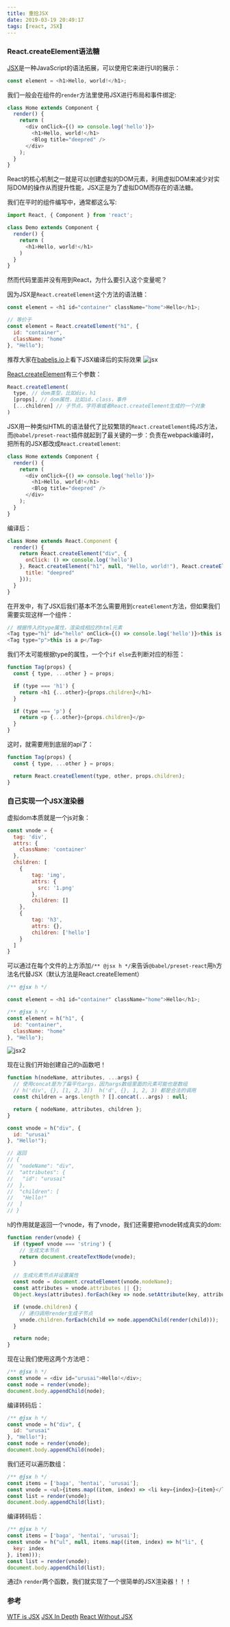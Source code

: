 ```yaml
---
title: 重拾JSX
date: 2019-03-19 20:49:17
tags: [react, JSX]
---
```


### React.createElement语法糖
[JSX](https://reactjs.org/docs/introducing-jsx.html)是一种JavaScript的语法拓展，可以使用它来进行UI的展示：
```javascript
const element = <h1>Hello, world!</h1>;
```

我们一般会在组件的`render`方法里使用JSX进行布局和事件绑定:
```javascript
class Home extends Component {
  render() {
    return (
      <div onClick={() => console.log('hello')}>
        <h1>Hello, world!</h1>
        <Blog title="deepred" />
      </div>
    );
  }
}
```

React的核心机制之一就是可以创建虚拟的DOM元素，利用虚拟DOM来减少对实际DOM的操作从而提升性能，JSX正是为了虚拟DOM而存在的语法糖。

我们在平时的组件编写中，通常都这么写:
```javascript
import React, { Component } from 'react';

class Demo extends Component {
  render() {
    return (
      <h1>Hello, world!</h1>
    )
  }
}
```

然而代码里面并没有用到React，为什么要引入这个变量呢？

因为JSX是`React.createElement`这个方法的语法糖：

```javascript
const element = <h1 id="container" className="home">Hello</h1>;

// 等价于
const element = React.createElement("h1", {
  id: "container",
  className: "home"
}, "Hello");
```

推荐大家在[babeljs.io](https://babeljs.io/repl)上看下JSX编译后的实际效果
![jsx](http://pic.deepred5.com/jsx1.png)

[React.createElement](https://reactjs.org/docs/react-api.html#createelement)有三个参数：
```javascript
React.createElement(
  type, // dom类型，比如div，h1
  [props], // dom属性，比如id，class，事件
  [...children] // 子节点，字符串或者React.createElement生成的一个对象
)
```
JSX用一种类似HTML的语法替代了比较繁琐的`React.createElement`纯JS方法，而`@babel/preset-react`插件就起到了最关键的一步：负责在webpack编译时，把所有的JSX都改成`React.createElement`:
```javascript
class Home extends Component {
  render() {
    return (
      <div onClick={() => console.log('hello')}>
        <h1>Hello, world!</h1>
        <Blog title="deepred" />
      </div>
    );
  }
}
```
编译后：
```javascript
class Home extends React.Component {
  render() {
    return React.createElement("div", {
      onClick: () => console.log('hello')
    }, React.createElement("h1", null, "Hello, world!"), React.createElement(Blog, {
      title: "deepred"
    }));
  }
}
```

在开发中，有了JSX后我们基本不怎么需要用到`createElement`方法，但如果我们需要实现这样一个组件：
```javascript
// 根据传入的type属性，渲染成相应的html元素
<Tag type="h1" id="hello" onClick={() => console.log('hello')}>this is a h1</Tag>
<Tag type="p">this is a p</Tag>
```
我们不太可能根据type的属性，一个个`if else`去判断对应的标签：
```javascript
function Tag(props) {
  const { type, ...other } = props;

  if (type === 'h1') {
    return <h1 {...other}>{props.children}</h1>
  }

  if (type === 'p') {
    return <p {...other}>{props.children}</p>
  }
}
```
这时，就需要用到底层的api了：
```javascript
function Tag(props) {
  const { type, ...other } = props;

  return React.createElement(type, other, props.children);
}
```

### 自己实现一个JSX渲染器
虚拟dom本质就是一个js对象：
```javascript
const vnode = {
  tag: 'div',
  attrs: {
    className: 'container'
  },
  children: [
    {
        tag: 'img',
        attrs: {
          src: '1.png'
        },
        children: []
    },
    {
        tag: 'h3',
        attrs: {},
        children: ['hello']
    }
  ]
}
```

可以通过在每个文件的上方添加`/** @jsx h */`来告诉`@babel/preset-react`用`h`方法名代替JSX（默认方法是React.createElement）

```javascript
/** @jsx h */

const element = <h1 id="container" className="home">Hello</h1>;
```
```javascript
/** @jsx h */
const element = h("h1", {
  id: "container",
  className: "home"
}, "Hello");
```
![jsx2](http://pic.deepred5.com/jsx2.png)

现在让我们开始创建自己的`h`函数吧！

```javascript
function h(nodeName, attributes, ...args) {
  // 使用concat是为了扁平化args，因为args数组里面的元素可能也是数组
  // h('div', {}, [1, 2, 3])  h('d', {}, 1, 2, 3) 都是合法的调用
  const children = args.length ? [].concat(...args) : null;

  return { nodeName, attributes, children };
}

```
```javascript
const vnode = h("div", {
  id: "urusai"
}, "Hello!");

// 返回
// {
//  "nodeName": "div",
//  "attributes": {
//   "id": "urusai"
//  },
//  "children": [
//   "Hello!"
//  ]
// }
```
`h`的作用就是返回一个vnode，有了vnode，我们还需要把vnode转成真实的dom:

```javascript
function render(vnode) {
  if (typeof vnode === 'string') {
    // 生成文本节点
    return document.createTextNode(vnode);
  }

  // 生成元素节点并设置属性
  const node = document.createElement(vnode.nodeName);
  const attributes = vnode.attributes || {};
  Object.keys(attributes).forEach(key => node.setAttribute(key, attributes[key]));

  if (vnode.children) {
    // 递归调用render生成子节点
    vnode.children.forEach(child => node.appendChild(render(child)));
  }

  return node;
}
```

现在让我们使用这两个方法吧：
```javascript
/** @jsx h */
const vnode = <div id="urusai">Hello!</div>;
const node = render(vnode);
document.body.appendChild(node);
```
编译转码后：
```javascript
/** @jsx h */
const vnode = h("div", {
  id: "urusai"
}, "Hello!");
const node = render(vnode);
document.body.appendChild(node);
```

我们还可以遍历数组：
```javascript
/** @jsx h */
const items = ['baga', 'hentai', 'urusai'];
const vnode = <ul>{items.map((item, index) => <li key={index}>{item}</li>)}</ul>;
const list = render(vnode);
document.body.appendChild(list);
```

编译转码后：
```javascript
/** @jsx h */
const items = ['baga', 'hentai', 'urusai'];
const vnode = h("ul", null, items.map((item, index) => h("li", {
  key: index
}, item)));
const list = render(vnode);
document.body.appendChild(list);
```

通过`h` `render`两个函数，我们就实现了一个很简单的JSX渲染器！！！

### 参考
[WTF is JSX](https://jasonformat.com/wtf-is-jsx/)
[JSX In Depth](https://reactjs.org/docs/jsx-in-depth.html)
[React Without JSX](https://reactjs.org/docs/react-without-jsx.html)